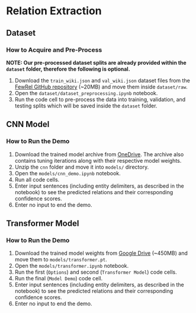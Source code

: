 # Relation Extraction

## Dataset
### How to Acquire and Pre-Process
**NOTE: Our pre-processed dataset splits are already provided within the `dataset` folder, therefore the following is optional.**
1. Download the `train_wiki.json` and `val_wiki.json` dataset files from the [FewRel GitHub repository](https://github.com/thunlp/FewRel/tree/master) (~20MB) and move them inside `dataset/raw`.
2. Open the `dataset/dataset_preprocessing.ipynb` notebook.
3. Run the code cell to pre-process the data into training, validation, and testing splits which will be saved inside the `dataset` folder.

## CNN Model
### How to Run the Demo
1. Download the trained model archive from [OneDrive](https://livemanchesterac-my.sharepoint.com/:u:/g/personal/omar_badawi-2_student_manchester_ac_uk/EQkCZi6Gg31Omdah4KfvPawBuctBIkMtzcBmdpA80Rm1zA?e=C8Z2ok). The archive also contains tuning iterations along with their respective model weights.
2. Unzip the `cnn` folder and move it into `models/` directory.
2. Open the `models/cnn_demo.ipynb` notebook.
3. Run all code cells.
5. Enter input sentences (including entity delimiters, as described in the notebook) to see the predicted relations and their corresponding confidence scores.
6. Enter no input to end the demo.

## Transformer Model
### How to Run the Demo
1. Download the trained model weights from [Google Drive](https://drive.google.com/file/d/1uKSeuQqHLkwXNS2lk4gMylQwRmoqvNIo/view?usp=drive_link) (~450MB) and move them to `models/transformer.pt`.
2. Open the `models/transformer.ipynb` notebook.
3. Run the first (`Options`) and second (`Transformer Model`) code cells.
4. Run the final (`Model Demo`) code cell.
5. Enter input sentences (including entity delimiters, as described in the notebook) to see the predicted relations and their corresponding confidence scores.
6. Enter no input to end the demo.
